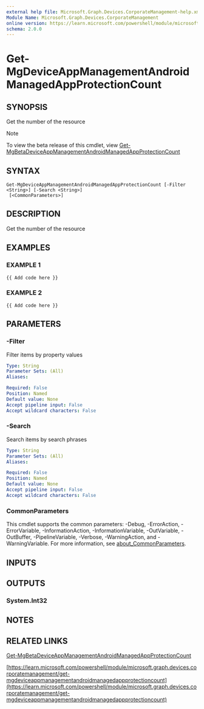 ```yaml
---
external help file: Microsoft.Graph.Devices.CorporateManagement-help.xml
Module Name: Microsoft.Graph.Devices.CorporateManagement
online version: https://learn.microsoft.com/powershell/module/microsoft.graph.devices.corporatemanagement/get-mgdeviceappmanagementandroidmanagedappprotectioncount
schema: 2.0.0
---
```


# Get-MgDeviceAppManagementAndroidManagedAppProtectionCount

## SYNOPSIS
Get the number of the resource

> [!NOTE]
> To view the beta release of this cmdlet, view [Get-MgBetaDeviceAppManagementAndroidManagedAppProtectionCount](/powershell/module/Microsoft.Graph.Beta.Devices.CorporateManagement/Get-MgBetaDeviceAppManagementAndroidManagedAppProtectionCount?view=graph-powershell-beta)

## SYNTAX

```
Get-MgDeviceAppManagementAndroidManagedAppProtectionCount [-Filter <String>] [-Search <String>]
 [<CommonParameters>]
```

## DESCRIPTION
Get the number of the resource

## EXAMPLES

### EXAMPLE 1
```
{{ Add code here }}
```

### EXAMPLE 2
```
{{ Add code here }}
```

## PARAMETERS

### -Filter
Filter items by property values

```yaml
Type: String
Parameter Sets: (All)
Aliases:

Required: False
Position: Named
Default value: None
Accept pipeline input: False
Accept wildcard characters: False
```

### -Search
Search items by search phrases

```yaml
Type: String
Parameter Sets: (All)
Aliases:

Required: False
Position: Named
Default value: None
Accept pipeline input: False
Accept wildcard characters: False
```

### CommonParameters
This cmdlet supports the common parameters: -Debug, -ErrorAction, -ErrorVariable, -InformationAction, -InformationVariable, -OutVariable, -OutBuffer, -PipelineVariable, -Verbose, -WarningAction, and -WarningVariable. For more information, see [about_CommonParameters](http://go.microsoft.com/fwlink/?LinkID=113216).

## INPUTS

## OUTPUTS

### System.Int32
## NOTES

## RELATED LINKS
[Get-MgBetaDeviceAppManagementAndroidManagedAppProtectionCount](/powershell/module/Microsoft.Graph.Beta.Devices.CorporateManagement/Get-MgBetaDeviceAppManagementAndroidManagedAppProtectionCount?view=graph-powershell-beta)

[https://learn.microsoft.com/powershell/module/microsoft.graph.devices.corporatemanagement/get-mgdeviceappmanagementandroidmanagedappprotectioncount](https://learn.microsoft.com/powershell/module/microsoft.graph.devices.corporatemanagement/get-mgdeviceappmanagementandroidmanagedappprotectioncount)


